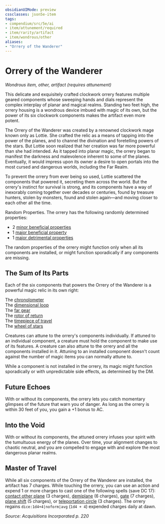 ```yaml
---
obsidianUIMode: preview
cssclasses: json5e-item
tags:
- compendium/src/5e/ai
- item/attunement/required
- item/rarity/artifact
- item/wondrous/other
aliases: 
- "Orrery of the Wanderer"
---
```

# Orrery of the Wanderer
*Wondrous item, other, artifact (requires attunement)*  


This delicate and exquisitely crafted clockwork orrery features multiple geared components whose sweeping hands and dials represent the complex interplay of planar and magical realms. Standing two feet high, the orrery housing is a wondrous device imbued with magic of its own, but the power of its six clockwork components makes the artifact even more potent.

The Orrery of the Wanderer was created by a renowned clockwork mage known only as Lottie. She crafted the relic as a means of tapping into the power of the planes, and to channel the divination and foretelling powers of the stars. But Lottie soon realized that her creation was far more powerful than she had intended. As it tapped into planar magic, the orrery began to manifest the darkness and malevolence inherent to some of the planes. Eventually, it would impress upon its owner a desire to open portals into the most cursed and dangerous worlds, including the Far Realm.

To prevent the orrery from ever being so used, Lottie scattered the components that powered it, secreting them across the world. But the orrery's instinct for survival is strong, and its components have a way of inexorably coming together over decades or centuries, found by treasure hunters, stolen by monsters, found and stolen again—and moving closer to each other all the time.

Random Properties. The orrery has the following randomly determined properties:

- 2 [minor beneficial properties](2-Mechanics/CLI/tables/artifact-properties-minor-beneficial-properties.md)  
- 1 [major beneficial property](2-Mechanics/CLI/tables/artifact-properties-major-beneficial-properties.md)  
- 1 [major detrimental properties](2-Mechanics/CLI/tables/artifact-properties-major-detrimental-properties.md)  

The random properties of the orrery might function only when all its components are installed, or might function sporadically if any components are missing.

## The Sum of Its Parts

Each of the six components that powers the Orrery of the Wanderer is a powerful magic relic in its own right:

The [chronolometer](2-Mechanics/CLI/items/chronolometer-ai.md)  
The [dimensional loop](2-Mechanics/CLI/items/dimensional-loop-ai.md)  
The [far gear](2-Mechanics/CLI/items/far-gear-ai.md)  
The [rotor of return](2-Mechanics/CLI/items/rotor-of-return-ai.md)  
The [timepiece of travel](2-Mechanics/CLI/items/timepiece-of-travel-ai.md)  
The [wheel of stars](2-Mechanics/CLI/items/wheel-of-stars-ai.md)  

Creatures can attune to the orrery's components individually. If attuned to an individual component, a creature must hold the component to make use of its features. A creature can also attune to the orrery and all the components installed in it. Attuning to an installed component doesn't count against the number of magic items you can normally attune to.

While a component is not installed in the orrery, its magic might function sporadically or with unpredictable side effects, as determined by the DM.

## Future Echoes

With or without its components, the orrery lets you catch momentary glimpses of the future that warn you of danger. As long as the orrery is within 30 feet of you, you gain a +1 bonus to AC.

## Into the Void

With or without its components, the attuned orrery infuses your spirit with the tumultuous energy of the planes. Over time, your alignment changes to chaotic neutral, and you are compelled to engage with and explore the most dangerous planar realms.

## Master of Travel

While all six components of the Orrery of the Wanderer are installed, the artifact has 7 charges. While touching the orrery, you can use an action and expend 1 or more charges to cast one of the following spells (save DC 17): [contact other plane](2-Mechanics/CLI/spells/contact-other-plane.md) (3 charges), [demiplane](2-Mechanics/CLI/spells/demiplane.md) (6 charges), [gate](2-Mechanics/CLI/spells/gate.md) (7 charges), [plane shift](2-Mechanics/CLI/spells/plane-shift.md) (5 charges), or [teleportation circle](2-Mechanics/CLI/spells/teleportation-circle.md) (3 charges). The orrery regains `dice:1d4+4|noform|avg` (`1d4 + 4`) expended charges daily at dawn.

*Source: Acquisitions Incorporated p. 220*